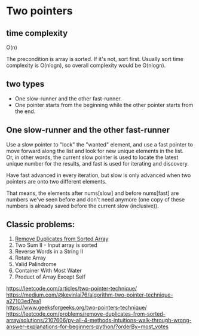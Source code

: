 # Two pointers


## time complexity

O(n)

The precondition is array is sorted. If it's not, sort first. Usually sort time complexity is O(nlogn), so overall complexity would be O(nlogn).

## two types

- One slow-runner and the other fast-runner.
- One pointer starts from the beginning while the other pointer starts from the end.

## One slow-runner and the other fast-runner

Use a slow pointer to "lock" the "wanted" element, and use a fast pointer to move forward along the list and look for new unique elements in the list.  
Or, in other words, the current slow pointer is used to locate the latest unique number for the results, and fast is used for iterating and discovery.

Have fast advanced in every iteration, but slow is only advanced when two pointers are onto two different elements.

That means, the elements after nums[slow] and before nums[fast] are numbers we've seen before and don't need anymore (one copy of these numbers is already saved before the current slow (inclusive)).

## Classic problems:

1. [Remove Duplicates from Sorted Array](https://leetcode.com/problems/remove-duplicates-from-sorted-array/)
2. Two Sum II - Input array is sorted
3. Reverse Words in a String II
4. Rotate Array
5. Valid Palindrome
6. Container With Most Water
7. Product of Array Except Self

https://leetcode.com/articles/two-pointer-technique/  
https://medium.com/@kevinlai76/algorithm-two-pointer-technique-a27103ed7ea1  
https://www.geeksforgeeks.org/two-pointers-technique/  
https://leetcode.com/problems/remove-duplicates-from-sorted-array/solutions/2107606/py-all-4-methods-intuitions-walk-through-wrong-answer-explanations-for-beginners-python/?orderBy=most_votes  

